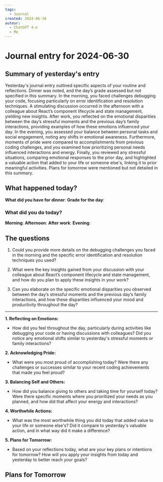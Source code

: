 ```yaml
---
tags:
  - Journal
created: 2024-06-30
auteur:
  - ChatGPT 4-o
  - Me
---
```

# Journal entry for 2024-06-30

## Summary of yesterday's entry

Yesterday's journal entry outlined specific aspects of your routine and reflections. Dinner was noted, and the day’s grade assessed but not specified in this summary. In the morning, you faced challenges debugging your code, focusing particularly on error identification and resolution techniques. A stimulating discussion occurred in the afternoon with a colleague about React’s component lifecycle and state management, yielding new insights. After work, you reflected on the emotional disparities between the day’s stressful moments and the previous day’s family interactions, providing examples of how these emotions influenced your day. In the evening, you assessed your balance between personal tasks and social engagement, noting any shifts in emotional awareness. Furthermore, moments of pride were compared to accomplishments from previous coding challenges, and you examined how prioritizing personal needs influenced interactions and energy. Finally, you reviewed any stressful situations, comparing emotional responses to the prior day, and highlighted a valuable action that added to your life or someone else's, linking it to prior meaningful activities. Plans for tomorrow were mentioned but not detailed in this summary.

## What happened today?

**What did you have for dinner**: 
**Grade for the day**: 

### What did you do today?

**Morning**: 
**Afternoon**: 
**After work**: 
**Evening**: 

## The questions

1. Could you provide more details on the debugging challenges you faced in the morning and the specific error identification and resolution techniques you used?
  
2. What were the key insights gained from your discussion with your colleague about React’s component lifecycle and state management, and how do you plan to apply these insights in your work?

3. Can you elaborate on the specific emotional disparities you observed between the day’s stressful moments and the previous day’s family interactions, and how these disparities influenced your mood and productivity throughout the day?

---

**1. Reflecting on Emotions:**
- How did you feel throughout the day, particularly during activities like debugging your code or having discussions with colleagues? Did you notice any emotional shifts similar to yesterday's stressful moments or family interactions? 

**2. Acknowledging Pride:**
- What were you most proud of accomplishing today? Were there any challenges or successes similar to your recent coding achievements that made you feel proud? 

**3. Balancing Self and Others:**
- How did you balance giving to others and taking time for yourself today? Were there specific moments where you prioritized your needs as you planned, and how did that affect your energy and interactions?

**4. Worthwhile Actions:**
- What was the most worthwhile thing you did today that added value to your life or someone else's? Did it compare to yesterday's valuable action, and in what way did it make a difference?

**5. Plans for Tomorrow:**
- Based on your reflections today, what are your key plans or intentions for tomorrow? How will you apply your insights from today and yesterday to better reach your goals?

## Plans for Tomorrow
